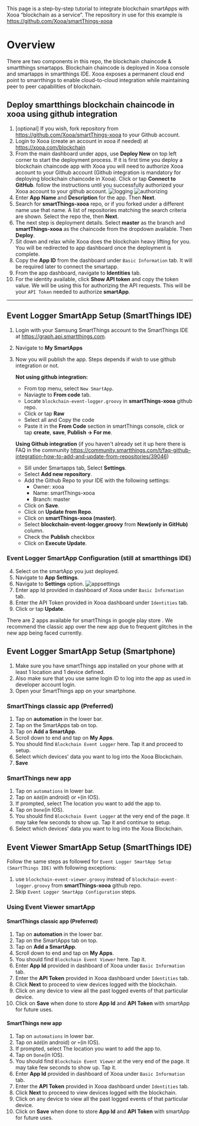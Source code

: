 
This page is a step-by-step tutorial to integrate blockchain smartApps with Xooa “blockchain as a service”.
The repository in use for this example is <https://github.com/Xooa/smartThings-xooa>


# Overview
There are two components in this repo, the blockchain chaincode & smartthings smartapps. Blockchain chaincode is deployed in Xooa console and smartapps in smartthings IDE. 
Xooa exposes a permanent cloud end point to smarrthings to enable cloud-to-cloud integration while maintaining peer to peer capabilities of blockchain.

## Deploy  smartthings blockchain chaincode in xooa using github integration 
1. [optional] If you wish, fork repository from <https://github.com/Xooa/smartThings-xooa> to your Github account.
2. Login to Xooa (create an account in xooa if needed) at <https://xooa.com/blockchain>
3. From the main dashboard under apps, use **Deploy New** on top left corner to start the deployment process. If it is  first time you deploy a blockchain chaincode app with Xooa you will need to authorize Xooa account to your Github account (Github integration is mandatory for deploying blockchain chaincode in Xooa).
Click or tap **Connect to GitHub**. follow the instructions until you successfully authorized your Xooa account to your github account.
![logging](https://github.com/Xooa/smartThings-xooa/blob/aa7a46efde038f15ad55cda8f606d9460b7c2ee4/screenshots/ScreenShot_logging.png "Github logging")
![authorizing](https://github.com/Xooa/smartThings-xooa/blob/aa7a46efde038f15ad55cda8f606d9460b7c2ee4/screenshots/ScreenShot_authorizing.jpg "Github Authorizing")
4. Enter **App Name** and **Description** for the app.  Then **Next**.
5. Search for **smartThings-xooa** repo, or if you forked under a different name use that name. A list of repositories matching the search criteria are shown. Select the repo the, then **Next**.
6. The next step is deployment details. Select **master** as the branch and **smartThings-xooa** as the chaincode from the dropdown available. Then **Deploy**.
7. Sit down and relax while Xooa does the blockchain heavy lifting for you. You will be redirected to app dashboard once the deployment is complete.
8. Copy the **App ID** from the dashboard under `Basic Information` tab. It will be required later to connect the smartapp.
9. From the app dashboard, navigate to **Identities** tab.
10. For the identity available, click **Show API token** and copy the token value. We will be using this for authorizing the API requests. This will be your `API Token` needed to authorize **smartApp**.

___

## Event Logger SmartApp Setup (SmartThings IDE)
1. Login with your Samsung  SmartThings account to the SmartThings IDE at <https://graph.api.smartthings.com>.
2. Navigate to **My SmartApps** 
3. Now you will publish the app.  Steps depends if wish to use github integration or not.

   **Not using github integration:**

   * From top menu, select `New SmartApp`.
   * Naviagte to **From code** tab. 
   * Locate `blockchain-event-logger.groovy` in **smartThings-xooa** github repo.
   * Click or tap **Raw** 
   * Select all and Copy the code
   * Paste it in the **From Code** section in smartThings console, click or tap **create**, **save**, **Publish -> For me**.

   **Using Github integration** (if you haven't already set it up here there is FAQ in the community <https://community.smartthings.com/t/faq-github-integration-how-to-add-and-update-from-repositories/39046>)
   * Sill under Smartapps tab, Select  **Settings**.
   * Select  **Add new repository**.
   * Add the Github Repo to your IDE with the following settings:
	   * Owner: xooa
	   * Name: smartThings-xooa
	   * Branch: master
   * Click on **Save**.
   * Click on **Update from Repo**.
   * Click on **smartThings-xooa (master)**.
   * Select **blockchain-event-logger.groovy** from **New(only in GitHub)** column.
   * Check the **Publish** checkbox
   * Click on **Execute Update**.

### Event Logger SmartApp Configuration (still at smartthings IDE)
4. Select on the smartApp you just deployed.
5. Navigate to **App Settings**.
6. Navigate to **Settings** option.
![appsettings](https://github.com/Xooa/smartThings-xooa/blob/aa7a46efde038f15ad55cda8f606d9460b7c2ee4/screenshots/ScreenShot_appSettings.png "App Settings")
7. Enter app Id provided in dashboard of Xooa under `Basic Information` tab.
8. Enter the API Token provided in Xooa dashboard under `Identities` tab.
9. Click or tap **Update**.

There are 2 apps available for smartThings in google play store . We recommend the classic app over the new app due to frequent glitches in the new app being faced currently.

## Event Logger SmartApp Setup (Smartphone)
1. Make sure you have smartThings app installed on your phone with at least 1 location and 1 device defined.
2. Also make sure that you use same login ID to log into the app as used in developer account login.
3. Open your SmartThings app on your smartphone.

### SmartThings classic app (Preferred)
1. Tap on **automation** in the lower bar.
2. Tap on the SmartApps tab on top.
3. Tap on **Add a SmartApp**.
4. Scroll down to end and tap on **My Apps**.
5. You should find `Blockchain Event Logger` here. Tap it and proceed to setup.
6. Select which devices' data you want to log into the Xooa Blockchain.
7. **Save**

### SmartThings new app
1. Tap on `automations` in lower bar.
2. Tap on `Add`(in android) or `+`(in IOS).
3. If prompted, select The location you want to add the app to.
4. Tap on `Done`(in IOS).
5. You should find `Blockchain Event Logger` at the very end of the page. It may take few seconds to show up. Tap it and continue to setup.
6. Select which devices' data you want to log into the Xooa Blockchain.

## Event Viewer SmartApp Setup (SmartThings IDE)
Follow the same steps as followed for `Event Logger SmartApp Setup (SmartThings IDE)` with following exceptions:
1. use `blockchain-event-viewer.groovy` instead of `blockchain-event-logger.groovy` from **smartThings-xooa** github repo.
2. Skip `Event Logger SmartApp Configuration` steps.

### Using Event Viewer smartApp
#### SmartThings classic app (Preferred)
1. Tap on **automation** in the lower bar.
2. Tap on the SmartApps tab on top.
3. Tap on **Add a SmartApp**.
4. Scroll down to end and tap on **My Apps**.
5. You should find `Blockchain Event Viewer` here. Tap it.
6. Enter **App Id** provided in dashboard of Xooa under `Basic Information` tab.
7. Enter the **API Token** provided in Xooa dashboard under `Identities` tab.
8. Click **Next** to proceed to view devices logged with the blockchain.
9. Click on any device to view all the past logged events of that particular device.
10. Click on **Save** when done to store **App Id** and **API Token** with smartApp for future uses.

#### SmartThings new app
1. Tap on `automations` in lower bar.
2. Tap on `Add`(in android) or `+`(in IOS).
3. If prompted, select The location you want to add the app to.
4. Tap on `Done`(in IOS).
5. You should find `Blockchain Event Viewer` at the very end of the page. It may take few seconds to show up. Tap it.
6. Enter **App Id** provided in dashboard of Xooa under `Basic Information` tab.
7. Enter the **API Token** provided in Xooa dashboard under `Identities` tab.
8. Click **Next** to proceed to view devices logged with the blockchain.
9. Click on any device to view all the past logged events of that particular device.
10. Click on **Save** when done to store **App Id** and **API Token** with smartApp for future uses.